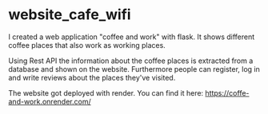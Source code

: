 # website_cafe_wifi

I created a web application "coffee and work" with flask. It shows different coffee places that also work as working places. 

Using Rest API the information about the coffee places is extracted from a database and shown on the website. Furthermore people can register, log in and write reviews about the places they've visited. 

The website got deployed with render. You can find it here: https://coffe-and-work.onrender.com/

